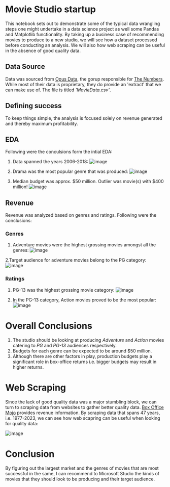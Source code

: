 # Movie Studio startup
This notebook sets out to demonstrate some of the typical data wrangling steps one might undertake in a data science project as well some Pandas and Matplotlib functionality.
By taking up a business case of recommending movies to produce to a new studio, we will see how a dataset processed before conducting an analysis. We will also how web scraping can be useful in the absence of
good quality data.
  
## Data Source
Data was sourced from [Opus Data](https://www.opusdata.com/), the gorup responsible for [The Numbers](https://www.the-numbers.com/). While most of their data is proprietary, they do provide an 'extract' that we can make use of. The file is titled *'MovieData.csv'*.
 
## Defining success
To keep things simple, the analysis is focused solely on revenue generated and thereby maximum profitability.

## EDA
Following were the conculsions form the intial EDA:

1. Data spanned the years 2006-2018:
![image](https://github.com/rahulakrish/movie_studio_recommendation/assets/108379254/0a259f4b-173a-45ae-bbd2-93bf89adb013)

2. Drama was the most popular genre that was produced:
![image](https://github.com/rahulakrish/movie_studio_recommendation/assets/108379254/9917e7df-0fcd-4108-a215-4c577052e5b7)

3. Median budget was approx. $50 million. Outlier was movie(s) with $400 million!
![image](https://github.com/rahulakrish/movie_studio_recommendation/assets/108379254/125dd908-320d-400a-a77f-75cda1ee0161)


## Revenue
Revenue was analyzed based on genres and ratings. Following were the conclusions:

### Genres
1. Adventure movies were the highest grossing movies amongst all the genres:
![image](https://github.com/rahulakrish/movie_studio_recommendation/assets/108379254/8045d542-3d00-4bb9-83c2-9e805dc9a653)

2.Target audience for adventure movies belong to the PG category:
![image](https://github.com/rahulakrish/movie_studio_recommendation/assets/108379254/a788633c-23af-4a00-92a8-afc6b4157254)

### Ratings
1. PG-13 was the highest grossing movie category:
![image](https://github.com/rahulakrish/movie_studio_recommendation/assets/108379254/4cf76b37-adcd-4476-a533-8cfb1f99c1ec)

2. In the PG-13 category, Action movies proved to be the most popular:
![image](https://github.com/rahulakrish/movie_studio_recommendation/assets/108379254/853dba49-81fa-4556-9e6c-208460ec5488)

   
# Overall Conclusions
1. The studio should be looking at producing *Adventure* and *Action* movies catering to *PG* and *PG-13* audiences respectively.
2. Budgets for each genre can be expected to be around $50 million.
3. Although there are other factors in play, production budgets play a significant role in box-office returns i.e. bigger budgets may result in higher returns.


# Web Scraping 
Since the lack of good quality data was a major stumbling block, we can turn to scraping data from websites to gather better quality data. [Box Office Mojo](https://www.boxofficemojo.com/year/world/?ref_=bo_nb_in_tab) provides revenue information. By scraping data that spans 47 years, i.e. 1977-2023, we can see how web scapring can be useful when looking for quality data:

![image](https://github.com/rahulakrish/movie_studio_recommendation/assets/108379254/4c828963-c9c4-4e58-aadc-56e7de5a4907)



    
  


# Conclusion
By figuring out the largest market and the genres of movies that are most successful in the same, I can recommend to Microsoft Studio the kinds of movies that they should look to be producing and their target audience.

